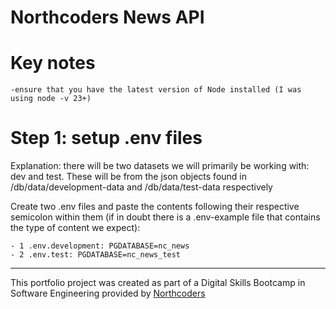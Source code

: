 # Northcoders News API

# Key notes
    -ensure that you have the latest version of Node installed (I was using node -v 23+)
    
# Step 1: setup .env files

Explanation: there will be two datasets we will primarily be working with: dev and test. These will be from the json objects found in /db/data/development-data and /db/data/test-data respectively

Create two .env files and paste the contents following their respective semicolon within them (if in doubt there is a .env-example file that contains the type of content we expect): 

    - 1 .env.development: PGDATABASE=nc_news
    - 2 .env.test: PGDATABASE=nc_news_test


--- 

This portfolio project was created as part of a Digital Skills Bootcamp in Software Engineering provided by [Northcoders](https://northcoders.com/)


